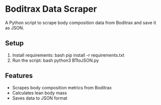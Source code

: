 # Boditrax Data Scraper

A Python script to scrape body composition data from Boditrax and save it as JSON.

## Setup
1. Install requirements: 
bash
pip install -r requirements.txt
2. Run the script:
bash
python3 BTtoJSON.py
## Features
- Scrapes body composition metrics from Boditrax
- Calculates lean body mass
- Saves data to JSON format
